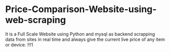 # Price-Comparison-Website-using-web-scraping
It is a Full Scale Website using Python and mysql as backend scrapping data from sites in real time and always give the current live price of any item or device. !!!1
